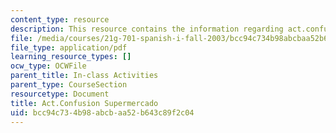 ```yaml
---
content_type: resource
description: This resource contains the information regarding act.confusion supermercado.
file: /media/courses/21g-701-spanish-i-fall-2003/bcc94c734b98abcbaa52b643c89f2c04_MIT21G_701F03_16conf.pdf
file_type: application/pdf
learning_resource_types: []
ocw_type: OCWFile
parent_title: In-class Activities
parent_type: CourseSection
resourcetype: Document
title: Act.Confusion Supermercado
uid: bcc94c73-4b98-abcb-aa52-b643c89f2c04
---
```

